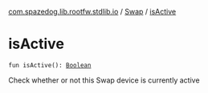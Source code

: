 [com.spazedog.lib.rootfw.stdlib.io](../index.md) / [Swap](index.md) / [isActive](.)

# isActive

`fun isActive(): `[`Boolean`](https://kotlinlang.org/api/latest/jvm/stdlib/kotlin/-boolean/index.html)

Check whether or not this Swap device is currently active

